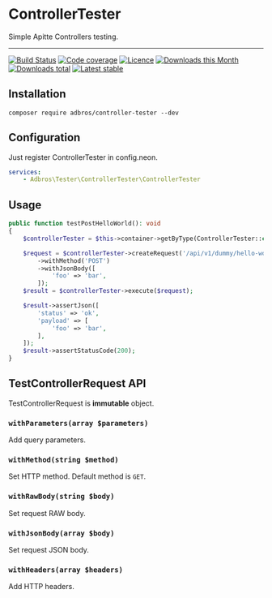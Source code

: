 # ControllerTester
Simple Apitte Controllers testing.

---

[![Build Status](https://img.shields.io/travis/com/adbrosaci/controller-tester.svg?style=flat-square)](https://travis-ci.com/adbrosaci/controller-tester)
[![Code coverage](https://img.shields.io/coveralls/adbrosaci/controller-tester.svg?style=flat-square)](https://coveralls.io/r/adbrosaci/controller-tester)
[![Licence](https://img.shields.io/packagist/l/adbros/controller-tester.svg?style=flat-square)](https://packagist.org/packages/adbros/controller-tester)
[![Downloads this Month](https://img.shields.io/packagist/dm/adbros/controller-tester.svg?style=flat-square)](https://packagist.org/packages/adbros/controller-tester)
[![Downloads total](https://img.shields.io/packagist/dt/adbros/controller-tester.svg?style=flat-square)](https://packagist.org/packages/adbros/controller-tester)
[![Latest stable](https://img.shields.io/packagist/v/adbros/controller-tester.svg?style=flat-square)](https://packagist.org/packages/adbros/controller-tester)

## Installation
```shell
composer require adbros/controller-tester --dev
```

## Configuration
Just register ControllerTester in config.neon.

```yaml
services:
    - Adbros\Tester\ControllerTester\ControllerTester
```

## Usage
```php
public function testPostHelloWorld(): void
{
    $controllerTester = $this->container->getByType(ControllerTester::class);

    $request = $controllerTester->createRequest('/api/v1/dummy/hello-world')
        ->withMethod('POST')
        ->withJsonBody([
            'foo' => 'bar',
        ]);
    $result = $controllerTester->execute($request);

    $result->assertJson([
        'status' => 'ok',
        'payload' => [
            'foo' => 'bar',
        ],
    ]);
    $result->assertStatusCode(200);
}
```

## TestControllerRequest API
TestControllerRequest is **immutable** object.

### `withParameters(array $parameters)`
Add query parameters.

### `withMethod(string $method)`
Set HTTP method. Default method is `GET`.

### `withRawBody(string $body)`
Set request RAW body.

### `withJsonBody(array $body)`
Set request JSON body.

### `withHeaders(array $headers)`
Add HTTP headers.
